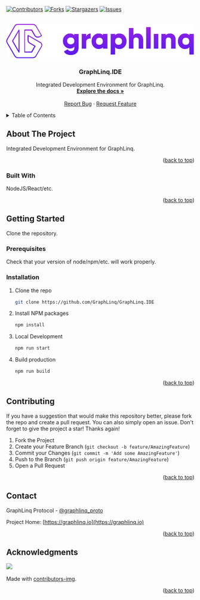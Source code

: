 <!--
*** This README used the Best-README-Template (https://github.com/othneildrew/Best-README-Template).
-->

<a name="readme-top"></a>

<!-- PROJECT SHIELDS -->

[![Contributors][contributors-shield]][contributors-url]
[![Forks][forks-shield]][forks-url]
[![Stargazers][stars-shield]][stars-url]
[![Issues][issues-shield]][issues-url]

<!-- PROJECT LOGO -->
<br />
<div align="center">
  <a href="https://github.com/GraphLinq/GraphLinq.IDE">
    <img src="img/project-logo-full.png" alt="Logo" width="830">
  </a>

  <h3 align="center">GraphLinq.IDE</h3>

  <p align="center">
    Integrated Development Environment for GraphLinq.
    <br />
    <a target="_blank" href="https://docs.graphlinq.io"><strong>Explore the docs »</strong></a>
    <br />
    <br />
    <a href="https://github.com/GraphLinq/GraphLinq.IDE/issues">Report Bug</a>
    ·
    <a href="https://github.com/GraphLinq/GraphLinq.IDE/issues">Request Feature</a>
  </p>
</div>



<!-- TABLE OF CONTENTS -->

<details>
  <summary>Table of Contents</summary>
  <ol>
    <li>
      <a href="#about-the-project">About The Project</a>
      <ul>
        <li><a href="#built-with">Built With</a></li>
      </ul>
    </li>
    <li>
      <a href="#getting-started">Getting Started</a>
      <ul>
        <li><a href="#prerequisites">Prerequisites</a></li>
        <li><a href="#installation">Installation</a></li>
      </ul>
    </li>
    <li><a href="#contributing">Contributing</a></li>
    <li><a href="#license">License</a></li>
    <li><a href="#contact">Contact</a></li>
    <li><a href="#acknowledgments">Acknowledgments</a></li>
  </ol>
</details>



<!-- ABOUT THE PROJECT -->
## About The Project

Integrated Development Environment for GraphLinq.

<p align="right">(<a href="#readme-top">back to top</a>)</p>



### Built With

NodeJS/React/etc.


<p align="right">(<a href="#readme-top">back to top</a>)</p>



<!-- GETTING STARTED -->
## Getting Started

Clone the repository.

### Prerequisites

Check that your version of node/npm/etc. will work properly.

### Installation

1. Clone the repo
   ```sh
   git clone https://github.com/GraphLinq/GraphLinq.IDE
   ```
2. Install NPM packages
   ```sh
   npm install
   ```
3. Local Development
    ```sh
    npm run start
    ```
4. Build production
   ```sh
   npm run build
   ```

<p align="right">(<a href="#readme-top">back to top</a>)</p>

<!-- CONTRIBUTING -->
## Contributing

If you have a suggestion that would make this repository better, please fork the repo and create a pull request. You can also simply open an issue. Don't forget to give the project a star! Thanks again!

1. Fork the Project
2. Create your Feature Branch (`git checkout -b feature/AmazingFeature`)
3. Commit your Changes (`git commit -m 'Add some AmazingFeature'`)
4. Push to the Branch (`git push origin feature/AmazingFeature`)
5. Open a Pull Request

<p align="right">(<a href="#readme-top">back to top</a>)</p>

<!-- CONTACT -->
## Contact

GraphLinq Protocol - [@graphlinq_proto](https://twitter.com/graphlinq_proto)

Project Home: [https://graphlinq.io](https://graphlinq.io)

<p align="right">(<a href="#readme-top">back to top</a>)</p>



<!-- ACKNOWLEDGMENTS -->
## Acknowledgments

<a href="https://github.com/jrbgit/GraphLinq.IDE/graphs/contributors">
  <img src="https://contrib.rocks/image?repo=GraphLinq/GraphLinq.IDE" />
</a>

Made with [contributors-img](https://contrib.rocks).

<p align="right">(<a href="#readme-top">back to top</a>)</p>



<!-- MARKDOWN LINKS & IMAGES -->
<!-- https://www.markdownguide.org/basic-syntax/#reference-style-links -->

<!-- GitHub -->
[contributors-shield]: https://img.shields.io/github/contributors/GraphLinq/GraphLinq.IDE.svg?style=for-the-badge
[contributors-url]: https://github.com/GraphLinq/GraphLinq.IDE/graphs/contributors
[forks-shield]: https://img.shields.io/github/forks/GraphLinq/GraphLinq.IDE.svg?style=for-the-badge
[forks-url]: https://github.com/GraphLinq/GraphLinq.IDE/network/members
[stars-shield]: https://img.shields.io/github/stars/GraphLinq/GraphLinq.IDE.svg?style=for-the-badge
[stars-url]: https://github.com/GraphLinq/GraphLinq.IDE/stargazers
[issues-shield]: https://img.shields.io/github/issues/GraphLinq/GraphLinq.IDE.svg?style=for-the-badge
[issues-url]: https://github.com/GraphLinq/GraphLinq.IDE/issues
